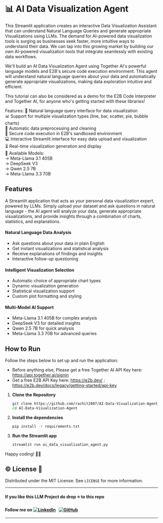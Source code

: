 # 📊 AI Data Visualization Agent
This Streamlit application creates an interactive Data Visualization Assistant that can understand Natural Language Queries and generate appropriate Visualizations using LLMs.
The demand for AI-powered data visualization tools is surging as businesses seek faster, more intuitive ways to understand their data. We can tap into this growing market by building our own AI-powered visualization tools that integrate seamlessly with existing data workflows.

We'll build an AI Data Visualization Agent using Together AI's powerful language models and E2B's secure code execution environment. This agent will understand natural language queries about your data and automatically generate appropriate visualizations, making data exploration intuitive and efficient.

This tutorial can also be considered as a demo for the E2B Code Interpreter and Together AI, for anyone who's getting started with these libraries!

Features:
💬 Natural language query interface for data visualization                                             
📊 Support for multiple visualization types (line, bar, scatter, pie, bubble charts)                                      
🧹 Automatic data preprocessing and cleaning                                                        
🔐 Secure code execution in E2B's sandboxed environment                                                              
💻 Interactive Streamlit interface for easy data upload and visualization                                                        
⏳ Real-time visualization generation and display                                               
🤖 Available Models:                                   
     → Meta-Llama 3.1 405B                                 
     → DeepSeek V3                                  
     → Qwen 2.5 7B                             
     → Meta-Llama 3.3 70B                                        

## Features
A Streamlit application that acts as your personal data visualization expert, powered by LLMs. Simply upload your dataset and ask questions in natural language - the AI agent will analyze your data, generate appropriate visualizations, and provide insights through a combination of charts, statistics, and explanations.

#### Natural Language Data Analysis
- Ask questions about your data in plain English
- Get instant visualizations and statistical analysis
- Receive explanations of findings and insights
- Interactive follow-up questioning

#### Intelligent Visualization Selection
- Automatic choice of appropriate chart types
- Dynamic visualization generation
- Statistical visualization support
- Custom plot formatting and styling

#### Multi-Model AI Support
- Meta-Llama 3.1 405B for complex analysis
- DeepSeek V3 for detailed insights
- Qwen 2.5 7B for quick analysis
- Meta-Llama 3.3 70B for advanced queries

## How to Run

Follow the steps below to set up and run the application:
- Before anything else, Please get a free Together AI API Key here: https://api.together.ai/signin
- Get a free E2B API Key here: https://e2b.dev/ ; https://e2b.dev/docs/legacy/getting-started/api-key

1. **Clone the Repository**
   ```bash
   git clone https://github.com/rachit2807/AI-Data-Visualization-Agent.git
   cd AI-Data-Visualization-Agent

   ```
2. **Install the dependencies**
    ```bash
    pip install -r requirements.txt
    ```
3. **Run the Streamlit app**
    ```bash
    streamlit run ai_data_visualisation_agent.py
    ```

Happy coding! 🚀✨

## ©️ License 🪪 

Distributed under the MIT License. See `LICENSE` for more information.

---

#### **If you like this LLM Project do drop ⭐ to this repo**
#### Follow me on [![LinkedIn](https://img.shields.io/badge/linkedin-%230077B5.svg?style=for-the-badge&logo=linkedin&logoColor=white)](https://www.linkedin.com/in/rachit-bhatia-7850b624a/) &nbsp; [![GitHub](https://img.shields.io/badge/github-%23121011.svg?style=for-the-badge&logo=github&logoColor=white)](https://github.com/rachit2807/)

---
